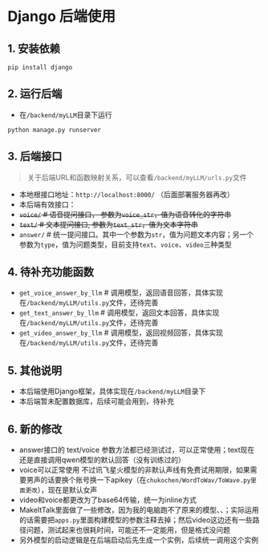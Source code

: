 # Django 后端使用
## 1. 安装依赖
```shell
pip install django
```
## 2. 运行后端
- 在`/backend/myLLM`目录下运行
```shell
python manage.py runserver
```

## 3. 后端接口
> 关于后端URL和函数映射关系，可以查看`/backend/myLLM/urls.py`文件
- 本地根接口地址：`http://localhost:8000/` （后面部署服务器再改）
- 本后端有效接口：
- ~~`voice/` # 语音提问接口， 参数为`voice_str`，值为语音转化的字符串~~
- ~~`text/` # 文本提问接口, 参数为`text_str`，值为文本字符串~~
- `answer/` # 统一提问接口。其中一个参数为`str`，值为问题文本内容；另一个参数为`type`，值为问题类型，目前支持`text`、`voice`、`video`三种类型

## 4. 待补充功能函数
- `get_voice_answer_by_llm` # 调用模型，返回语音回答，具体实现在`/backend/myLLM/utils.py`文件，还待完善
- `get_text_answer_by_llm` # 调用模型，返回文本回答，具体实现在`/backend/myLLM/utils.py`文件，还待完善
- `get_video_answer_by_llm` # 调用模型，返回视频回答，具体实现在`/backend/myLLM/utils.py`文件，还待完善

## 5. 其他说明
- 本后端使用Django框架，具体实现在`/backend/myLLM`目录下
- 本后端暂未配置数据库，后续可能会用到，待补充

## 6. 新的修改
- answer接口的 text/voice 参数方法都已经测试过，可以正常使用；text现在还是直接调用qwen模型的默认回答（没有训练过的）
- voice可以正常使用 不过讯飞星火模型的非默认声线有免费试用期限，如果需要男声的话要换个账号换一下apikey（在`chukochen/WordToWav/ToWave.py里面更改`），现在是默认女声
- video和voice都更改为了base64传输，统一为inline方式
- MakeItTalk里面做了一些修改，因为我的电脑跑不了原来的模型、、；实际运用的话需要把`apps.py`里面构建模型的参数注释去掉；然后video这边还有一些路径问题，测试起来也很耗时间，可能还不一定能用，但是格式没问题
- 另外模型的启动逻辑是在后端启动后先生成一个实例，后续统一调用这个实例